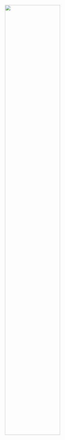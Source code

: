 <p align="center" width="80%">
    <img width="60%" src="https://akcdn.detik.net.id/visual/2024/05/06/drake-dan-kendrick-lamar_169.jpeg?w=650&q=90">
</p>
